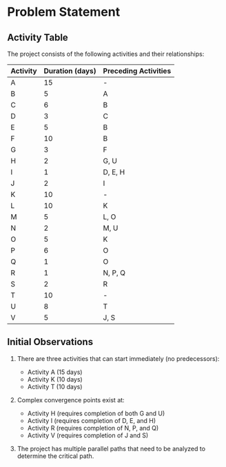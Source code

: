 # Problem Statement

## Activity Table

The project consists of the following activities and their relationships:

| Activity | Duration (days) | Preceding Activities |
|----------|----------------|---------------------|
| A | 15 | - |
| B | 5 | A |
| C | 6 | B |
| D | 3 | C |
| E | 5 | B |
| F | 10 | B |
| G | 3 | F |
| H | 2 | G, U |
| I | 1 | D, E, H |
| J | 2 | I |
| K | 10 | - |
| L | 10 | K |
| M | 5 | L, O |
| N | 2 | M, U |
| O | 5 | K |
| P | 6 | O |
| Q | 1 | O |
| R | 1 | N, P, Q |
| S | 2 | R |
| T | 10 | - |
| U | 8 | T |
| V | 5 | J, S |

## Initial Observations

1. There are three activities that can start immediately (no predecessors):
   - Activity A (15 days)
   - Activity K (10 days)
   - Activity T (10 days)

2. Complex convergence points exist at:
   - Activity H (requires completion of both G and U)
   - Activity I (requires completion of D, E, and H)
   - Activity R (requires completion of N, P, and Q)
   - Activity V (requires completion of J and S)

3. The project has multiple parallel paths that need to be analyzed to determine the critical path.